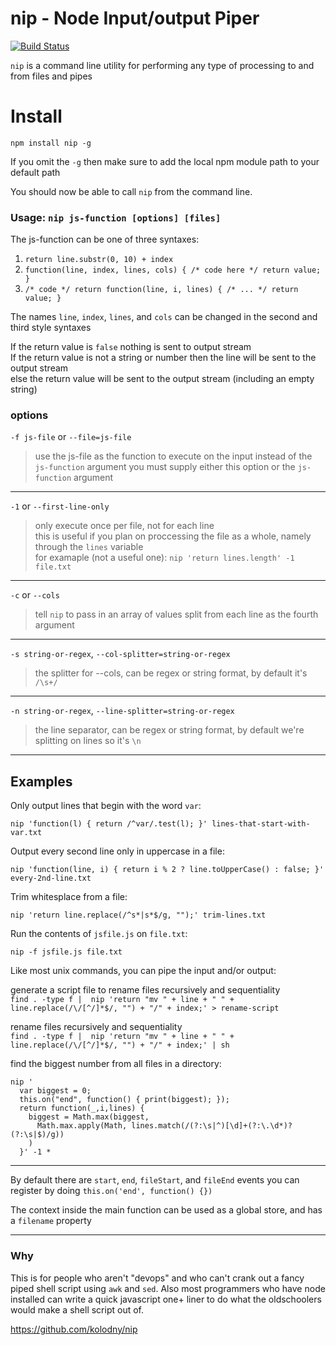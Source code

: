 # nip - Node Input/output Piper

[![Build Status](https://travis-ci.org/kolodny/nip.svg?branch=master)](https://travis-ci.org/kolodny/nip)


`nip` is a command line utility for performing any type of processing to and from files and pipes

# Install

    npm install nip -g
    
If you omit the `-g` then make sure to add the local npm module path to your default path

You should now be able to call `nip` from the command line.

### Usage: `nip js-function [options] [files]`

The js-function can be one of three syntaxes:

1. `return line.substr(0, 10) + index`
2. `function(line, index, lines, cols) { /* code here */ return value; }`
3. `/* code */ return function(line, i, lines) { /* ... */ return value; }`

The names `line`, `index`, `lines`, and `cols` can be changed in the second and third style syntaxes

If the return value is `false` nothing is sent to output stream  
If the return value is not a string or number then the line will be sent to the output stream  
else the return value will be sent to the output stream (including an empty string)

### options

`-f js-file` or  `--file=js-file`
>use the js-file as the function to execute on the input instead of the `js-function` argument
you must supply either this option or the `js-function` argument

----

`-1` or `--first-line-only`
>only execute once per file, not for each line  
this is useful if you plan on proccessing the file as a whole, namely through the `lines` variable  
for examaple (not a useful one): `nip 'return lines.length' -1 file.txt`

----

`-c` or `--cols`
>tell `nip` to pass in an array of values split from each line as the fourth argument

----

`-s string-or-regex`, `--col-splitter=string-or-regex`
>the splitter for --cols, can be regex or string format, by default it's `/\s+/`

----

`-n string-or-regex`, `--line-splitter=string-or-regex`
>the line separator, can be regex or string format, by default we're splitting on lines so it's `\n`

---

## Examples

Only output lines that begin with the word `var`:
```    
nip 'function(l) { return /^var/.test(l); }' lines-that-start-with-var.txt
```

Output every second line only in uppercase in a file:

```
nip 'function(line, i) { return i % 2 ? line.toUpperCase() : false; }' every-2nd-line.txt
```

Trim whitesplace from a file:

```
nip 'return line.replace(/^s*|s*$/g, "");' trim-lines.txt
```

Run the contents of `jsfile.js` on `file.txt`:

```
nip -f jsfile.js file.txt
```

Like most unix commands, you can pipe the input and/or output:

generate a script file to rename files recursively and sequentiality  
`find . -type f |  nip 'return "mv " + line + " " + line.replace(/\/[^/]*$/, "") + "/" + index;' > rename-script`

rename files recursively and sequentiality  
`find . -type f |  nip 'return "mv " + line + " " + line.replace(/\/[^/]*$/, "") + "/" + index;' | sh`

find the biggest number from all files in a directory:

    nip '
      var biggest = 0;
      this.on("end", function() { print(biggest); });
      return function(_,i,lines) {
        biggest = Math.max(biggest,
          Math.max.apply(Math, lines.match(/(?:\s|^)[\d]+(?:\.\d*)?(?:\s|$)/g))
        )
      }' -1 *

---

By default there are `start`, `end`, `fileStart`, and `fileEnd` events you can register by doing `this.on('end', function() {})`

The context inside the main function can be used as a global store, and has a `filename` property

---

### Why
This is for people who aren't "devops" and who can't crank out a fancy piped shell script using `awk` and `sed`. Also most programmers who have node installed can write a quick javascript one+ liner to do what the oldschoolers would make a shell script out of.

https://github.com/kolodny/nip
